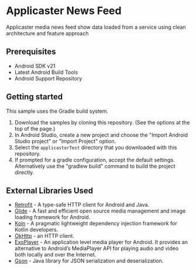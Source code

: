 Applicaster News Feed
=====================================================

Applicaster media news feed show data loaded from a service using clean architecture and feature approach

Prerequisites
--------------

- Android SDK v21
- Latest Android Build Tools
- Android Support Repository

Getting started
---------------

This sample uses the Gradle build system.

1. Download the samples by cloning this repository. (See the options at the top of the page.)
1. In Android Studio, create a new project and choose the "Import Android Studio project" or
  "Import Project" option.
1. Select the `applicasterTest` directory that you downloaded with this repository.
1. If prompted for a gradle configuration, accept the default settings.
  Alternatively use the "gradlew build" command to build the project directly.

External Libraries Used
------------------------

- [Retrofit](http://square.github.io/retrofit/) - A type-safe HTTP client for Android and Java.
- [Glide](https://github.com/bumptech/glide) - A fast and efficient open source media management and image loading framework for Android.
- [Koin](https://insert-koin.io/) - A pragmatic lightweight dependency injection framework for Kotlin developers.
- [OkHttp](https://square.github.io/okhttp/) - an HTTP client.
- [ExoPlayer](https://exoplayer.dev) - An application level media player for Android. It provides an alternative to Android’s MediaPlayer API for playing audio and video both locally and over the Internet.
- [Gson](https://code.google.com/p/google-gson/) - Java library for JSON serialization and deserialization.